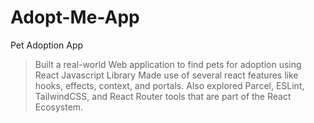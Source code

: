 # Adopt-Me-App
Pet Adoption App

> Built a real-world Web application to find pets for adoption using React Javascript Library
> Made use of several react features like hooks, effects, context, and portals. Also explored Parcel, ESLint, TailwindCSS, and React Router tools that are part of the React Ecosystem.
